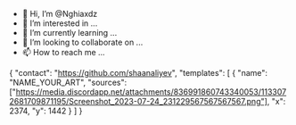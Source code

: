 - 👋 Hi, I’m @Nghiaxdz
- 👀 I’m interested in ...
- 🌱 I’m currently learning ...
- 💞️ I’m looking to collaborate on ...
- 📫 How to reach me ...

<!---
Nghiaxdz/Nghiaxdz is a ✨ special ✨ repository because its `README.md` (this file) appears on your GitHub profile.
You can click the Preview link to take a look at your changes.
--->
{
  "contact": "https://github.com/shaanaliyev",
  "templates": [
    {
      "name": "NAME_YOUR_ART",
      "sources": ["https://media.discordapp.net/attachments/836991860743340053/1133072681709871195/Screenshot_2023-07-24_231229567567567567.png"],
      "x": 2374,
      "y": 1442
    }
  ]
}
